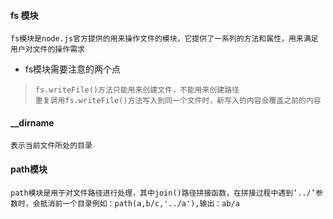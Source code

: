 #### fs 模块
    fs模块是node.js官方提供的用来操作文件的模块，它提供了一系列的方法和属性，用来满足用户对文件的操作需求
* fs模块需要注意的两个点
>```
>fs.writeFile()方法只能用来创建文件，不能用来创建路径
>重复调用fs.writeFile()方法写入到同一个文件时，新写入的内容会覆盖之前的内容

#### __dirname
    表示当前文件所处的目录


#### path模块
    path模块是用于对文件路径进行处理，其中join()路径拼接函数，在拼接过程中遇到‘../’参数时，会抵消前一个目录例如：path(a,b/c,'../a'),输出：ab/a

